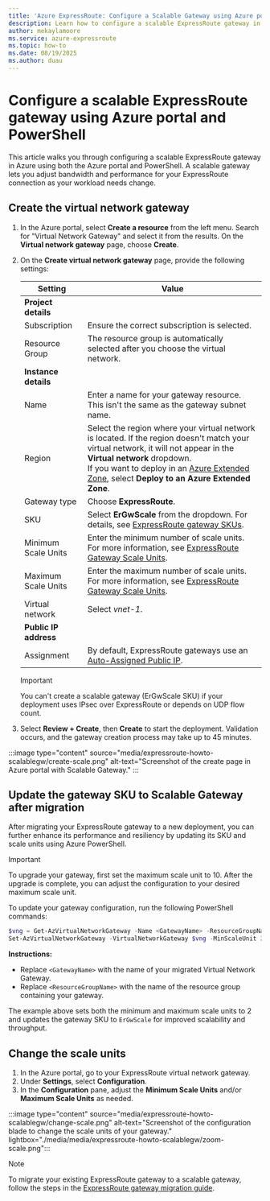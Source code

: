 ```yaml
---
title: 'Azure ExpressRoute: Configure a Scalable Gateway using Azure portal and PowerShell'
description: Learn how to configure a scalable ExpressRoute gateway in Azure using the Azure portal and PowerShell. This guide provides step-by-step instructions to help you set up and manage a scalable gateway for your ExpressRoute connection.
author: mekaylamoore
ms.service: azure-expressroute
ms.topic: how-to
ms.date: 08/19/2025
ms.author: duau
---
```

# Configure a scalable ExpressRoute gateway using Azure portal and PowerShell

This article walks you through configuring a scalable ExpressRoute gateway in Azure using both the Azure portal and PowerShell. A scalable gateway lets you adjust bandwidth and performance for your ExpressRoute connection as your workload needs change.

## Create the virtual network gateway

1. In the Azure portal, select **Create a resource** from the left menu. Search for "Virtual Network Gateway" and select it from the results. On the **Virtual network gateway** page, choose **Create**.

2. On the **Create virtual network gateway** page, provide the following settings:

    | Setting | Value |
    | ------- | ----- |
    | **Project details** |  |
    | Subscription | Ensure the correct subscription is selected. |
    | Resource Group | The resource group is automatically selected after you choose the virtual network. |
    | **Instance details** |  |
    | Name | Enter a name for your gateway resource. This isn't the same as the gateway subnet name. |
    | Region | Select the region where your virtual network is located. If the region doesn't match your virtual network, it will not appear in the **Virtual network** dropdown.<br>If you want to deploy in an [Azure Extended Zone](../extended-zones/overview.md), select **Deploy to an Azure Extended Zone**. |
    | Gateway type | Choose **ExpressRoute**. |
    | SKU | Select **ErGwScale** from the dropdown. For details, see [ExpressRoute gateway SKUs](expressroute-about-virtual-network-gateways.md#gwsku). |
    | Minimum Scale Units | Enter the minimum number of scale units. For more information, see [ExpressRoute Gateway Scale Units](scalable-gateway.md). |
    | Maximum Scale Units | Enter the maximum number of scale units. For more information, see [ExpressRoute Gateway Scale Units](scalable-gateway.md). |
    | Virtual network | Select *vnet-1*. |
    | **Public IP address** |  |
    | Assignment | By default, ExpressRoute gateways use an [Auto-Assigned Public IP](expressroute-about-virtual-network-gateways.md#auto-assigned-public-ip). |

    > [!IMPORTANT]
    > You can't create a scalable gateway (ErGwScale SKU) if your deployment uses IPsec over ExpressRoute or depends on UDP flow count.

3. Select **Review + Create**, then **Create** to start the deployment. Validation occurs, and the gateway creation process may take up to 45 minutes.

:::image type="content" source="media/expressroute-howto-scalablegw/create-scale.png" alt-text="Screenshot of the create page in Azure portal with Scalable Gateway." :::

## Update the gateway SKU to Scalable Gateway after migration

After migrating your ExpressRoute gateway to a new deployment, you can further enhance its performance and resiliency by updating its SKU and scale units using Azure PowerShell.

> [!IMPORTANT]
> To upgrade your gateway, first set the maximum scale unit to 10. After the upgrade is complete, you can adjust the configuration to your desired maximum scale unit.

To update your gateway configuration, run the following PowerShell commands:

```powershell
$vng = Get-AzVirtualNetworkGateway -Name <GatewayName> -ResourceGroupName <ResourceGroupName>
Set-AzVirtualNetworkGateway -VirtualNetworkGateway $vng -MinScaleUnit 2 -MaxScaleUnit 2 -GatewaySku ErGwScale
```

**Instructions:**
- Replace `<GatewayName>` with the name of your migrated Virtual Network Gateway.
- Replace `<ResourceGroupName>` with the name of the resource group containing your gateway.

The example above sets both the minimum and maximum scale units to 2 and updates the gateway SKU to `ErGwScale` for improved scalability and throughput.

## Change the scale units

1. In the Azure portal, go to your ExpressRoute virtual network gateway.
2. Under **Settings**, select **Configuration**.
3. In the **Configuration** pane, adjust the **Minimum Scale Units** and/or **Maximum Scale Units** as needed.

:::image type="content" source="media/expressroute-howto-scalablegw/change-scale.png" alt-text="Screenshot of the configuration blade to change the scale units of your gateway." lightbox="./media/media/expressroute-howto-scalablegw/zoom-scale.png":::

> [!NOTE]
> To migrate your existing ExpressRoute gateway to a scalable gateway, follow the steps in the [ExpressRoute gateway migration guide](expressroute-howto-gateway-migration-portal.md).
